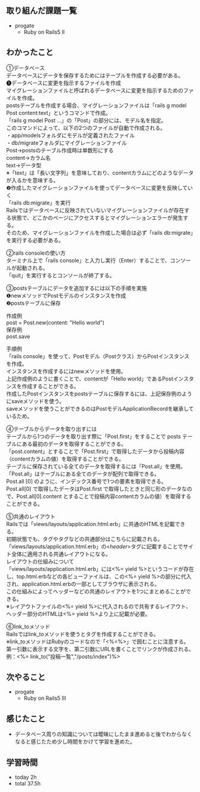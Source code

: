 ## 取り組んだ課題一覧
- progate
  - Ruby on Rails5 II
## わかったこと
①データベース<br>
データベースにデータを保存するためにはテーブルを作成する必要がある。  
❶データベースに変更を指示するファイルを作成  
マイグレーションファイルと呼ばれるデータベースに変更を指示するためのファイルを作成。  
postsテーブルを作成する場合、マイグレーションファイルは「rails g model Post content:text」というコマンドで作成。  
「rails g model Post ...」の「Post」の部分には、モデル名を指定。  
このコマンドによって、以下の2つのファイルが自動で作成される。  
・app/modelsフォルダにモデルが定義されたファイル  
・db/migrateフォルダにマイグレーションファイル  
Post→postsのテーブル作成時は単数形にする  
content→カラム名  
text→データ型  
※「text」は「長い文字列」を意味しており、contentカラムにどのようなデータが入るかを意味する。  
❷作成したマイグレーションファイルを使ってデータベースに変更を反映していく  
「rails db:migrate」を実行  
Railsではデータベースに反映されていないマイグレーションファイルが存在する状態で、どこかのページにアクセスするとマイグレーションエラーが発生する。  
そのため、マイグレーションファイルを作成した場合は必ず「rails db:migrate」を実行する必要がある。  

②rails consoleの使い方<br>
ターミナル上で「rails console」と入力し実行（Enter）することで、コンソールが起動される。  
「quit」を実行するとコンソールが終了する。  

③postsテーブルにデータを追加するには以下の手順を実施<br>
❶newメソッドでPostモデルのインスタンスを作成  
❷postsテーブルに保存  

作成例  
post = Post.new(content: "Hello world")  
保存例  
post.save  

手順例  
「rails console」を使って、Postモデル（Postクラス）からPostインスタンスを作成。  
インスタンスを作成するにはnewメソッドを使用。  
上記作成例のように書くことで、contentが「Hello world」であるPostインスタンスを作成することができる。  
作成したPostインスタンスをpostsテーブルに保存するには、上記保存例のようにsaveメソッドを使う。  
saveメソッドを使うことができるのはPostモデルApplicationRecordを継承しているため。  

④テーブルからデータを取り出すには<br>
テーブルから1つのデータを取り出す際に「Post.first」をすることで posts テーブルにある最初のデータを取得することができる。  
「post.content」とすることで「Post.first」で取得したデータから投稿内容（contentカラムの値）を取得することができる。  
テーブルに保存されている全てのデータを取得するには「Post.all」を使用。  
「Post.all」はテーブルにある全てのデータが配列で取得できる。  
Post.all [0] のように、インデックス番号で1つの要素を取得できる。  
Post.all[0] で取得したデータはPost.first で取得したときと同じ形のデータなので、Post.all[0].content とすることで投稿内容contentカラムの値）を取得することができる。

⑤共通のレイアウト<br>
Railsでは「views/layouts/application.html.erb」に共通のHTMLを記載できる。  
初期状態でも、<head>タグや<body>タグなどの共通部分はこちらに記載される。  
「views/layouts/application.html.erb」の<*header*>タグに記載することでサイト全体に適用される共通レイアウトになる。  
レイアウトの仕組みについて  
「views/layouts/application.html.erb」には<%= yield %>というコードが存在し、top.html.erbなどの各ビューファイルは、この<%= yield %>の部分に代入され、application.html.erbの一部としてブラウザに表示される。  
この仕組みによってヘッダーなどの共通のレイアウトを1つにまとめることができる。  
※レイアウトファイルの<%= yield %>に代入されるので共有するレイアウト、ヘッダー部分のHTMLは<%= yield %>より上に記載が必要。  

⑥link_toメソッド<br>
Railsではlink_toメソッドを使うと<a>タグを作成することができる。  
※link_toメソッドはRubyのコードなので「<%=%>」で囲むことに注意する。  
第一引数に表示する文字を、第二引数にURLを書くことでリンクが作成される。  
例：<%= link_to("投稿一覧","/posts/index")%>  

## 次やること
- progate
  - Ruby on Rails5 III
## 感じたこと
- データベース周りの知識については曖昧にしたまま進めると後でわからなくなると感じたため少し時間をかけて学習を進めた。
## 学習時間
- today 2h
- total 37.5h
